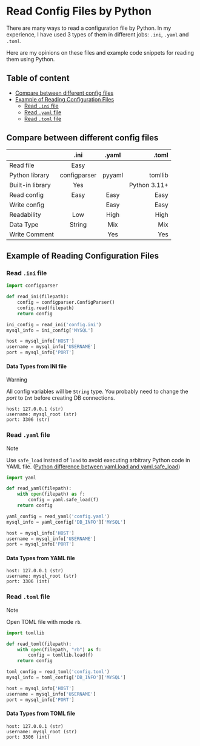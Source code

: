 # Read Config Files by Python

There are many ways to read a configuration file by Python. In my experience, I have used 3 types of them in different jobs: `.ini`, `.yaml` and `.toml`.

Here are my opinions on these files and example code snippets for reading them using Python. 

## Table of content
- [Compare between different config files](#compare-between-different-config-files)
- [Example of Reading Configuration Files](#example-of-reading-configuration-files)
  - [Read `.ini` file](#read-ini-file)
  - [Read `.yaml` file](#read-yaml-file)
  - [Read `.toml` file](#read-toml-file)

## Compare between different config files

|                  |     .ini     | .yaml  |        .toml |
| :--------------- | :----------: | :----: | -----------: |
| Read file        |     Easy     |        |              |
| Python library   | configparser | pyyaml |      tomllib |
| Built-in library |     Yes      |        | Python 3.11+ |
| Read config      |     Easy     |  Easy  |         Easy |
| Write config     |              |  Easy  |         Easy |
| Readability      |     Low      |  High  |         High |
| Data Type        |    String    |  Mix   |          Mix |
| Write Comment    |              |  Yes   |          Yes |

## Example of Reading Configuration Files

### Read `.ini` file

```python
import configparser

def read_ini(filepath):
    config = configparser.ConfigParser()
    config.read(filepath)
    return config

ini_config = read_ini('config.ini')
mysql_info = ini_config['MYSQL']

host = mysql_info['HOST']
username = mysql_info['USERNAME'] 
port = mysql_info['PORT']
```

#### Data Types from **INI** file

> [!WARNING]
> All config variables will be `String` type. You probably need to change the *port* to `Int` before creating DB connections.

```
host: 127.0.0.1 (str)
username: mysql_root (str)
port: 3306 (str)
```


### Read `.yaml` file

> [!NOTE]
> Use `safe_load` instead of `load` to avoid executing arbitrary Python code in YAML file. 
> ([Python difference between yaml.load and yaml.safe_load](https://stackoverflow.com/questions/63911610/python-difference-between-yaml-load-and-yaml-safe-load))

```python
import yaml

def read_yaml(filepath):
    with open(filepath) as f:
        config = yaml.safe_load(f)
    return config

yaml_config = read_yaml('config.yaml')
mysql_info = yaml_config['DB_INFO']['MYSQL']

host = mysql_info['HOST']
username = mysql_info['USERNAME'] 
port = mysql_info['PORT']
```

#### Data Types from **YAML** file

```
host: 127.0.0.1 (str)
username: mysql_root (str)
port: 3306 (int)
```

### Read `.toml` file

> [!NOTE]
> Open TOML file with mode `rb`.

```py
import tomllib

def read_toml(filepath):
    with open(filepath, "rb") as f:
        config = tomllib.load(f)
    return config

toml_config = read_toml('config.toml')
mysql_info = toml_config['DB_INFO']['MYSQL']

host = mysql_info['HOST']
username = mysql_info['USERNAME'] 
port = mysql_info['PORT']
```

#### Data Types from **TOML** file

```
host: 127.0.0.1 (str)
username: mysql_root (str)
port: 3306 (int)
```
